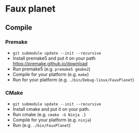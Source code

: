 # Faux planet

## Compile


### Premake
- `git submodule update --init --recursive`
- Install premake5 and put it on your path https://premake.github.io/download
- Run premake5 (e.g. `premake5 gmake2`)
- Compile for your platform (e.g. `make`)
- Run for your platform (e.g. `./bin/Debug-linux/FauxPlanet`)

### CMake
- `git submodule update --init --recursive`
- Install cmake and put it on your path.
- Run cmake (e.g. `cmake -G Ninja .`)
- Compile for your platform (e.g. `ninja`)
- Run (e.g. `./bin/FauxPlanet`)
